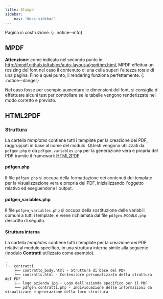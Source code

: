 ```yaml
---
title: Stampe
sidebar:
    nav: "docs-sidebar"
---
```


Pagina in costruzione.
{: .notice--info}

## MPDF

**Attenzione**: come indicato nel secondo punto in http://mpdf.github.io/tables/auto-layout-algorithm.html, MPDF effettua un resizing del font nel caso il contenuto di una cella superi l'altezza totale di una pagina.
Fino a quel punto, il rendering funziona perfettamente.
{: .notice--danger}

Nel caso fosse per esempio aumentare le dimensioni del font, si consiglia di effettuare alcuni test per controllare se le tabelle vengono renderizzate nel modo corretto e previsto.

## HTML2PDF

### Struttura

La cartella _templates_ contiene tutti i template per la creazione dei PDF, raggruppati in base al nome del modulo. QUesti vengono utilizzati da `pdfgen.php` e da `pdfgen_variables.php` per la generazione vera e propria del PDF tramite il framework [HTML2PDF](https://github.com/spipu/html2pdf).

#### pdfgen.php

Il file `pdfgen.php` si occupa della formattazione dei contenuti dei template per la visualizzazione vera e propria del PDF, inizializzando l'oggetto relativo ed eseguendone l'output.

#### pdfgen_variables.php

Il file `pdfgen_variables.php` si occupa della sostituzione delle variabili comuni a tutti i template, e viene richiamata dal file `pdfgen.MODULO.php` descritto di seguito.

#### Struttura interna

La cartella _templates_ contiene tutti i template per la creazione dei PDF relativi al modulo specifico, in una struttura interna simile alla seguente (modulo **Contratti** utilizzato come esempio).

    .
    └── contratti
        ├── contratto_body.html - Struttura di base del PDF
        ├── contratto.html - Contenitore personalizzato della struttura del PDF
        ├── logo_azienda.jpg - Logo dell'azienda specifico per il PDF
        └── pdfgen.contratti.php - Individuazione delle informazioni da visualizzare e generazione della loro struttura

